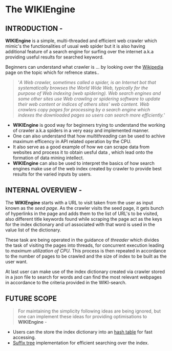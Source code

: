 # The WIKIEngine
## INTRODUCTION -

**WIKIEngine** is a simple, multi-threaded and efficient web crawler which mimic's the functionalities of usual web spider but it is also having additional feature of a search engine for surfing over the internet a.k.a providing useful results for searched keyword.


Beginners can understand what crawler is ... by looking over the [Wikipedia](https://en.wikipedia.org/wiki/Web_crawler) page on the topic which for refrence states..

> '*A Web crawler, sometimes called a spider, is an Internet bot that systematically browses the World Wide Web, typically for the purpose of Web indexing (web spidering).
Web search engines and some other sites use Web crawling or spidering software to update their web content or indices of others sites' web content. Web crawlers copy pages for processing by a search engine which indexes the downloaded pages so users can search more efficiently.*'


- **WIKIEngine** is good way for beginners trying to understand the working of crawler a.k.a spiders in a very easy and implemented manner.
- One can also understand that how *multithreading* can be used to achive maximum efficency in API related operation by the CPU.
- It also serve as a good example of how we can scrape data from websites and process it to obtain uesful data , which lead onto the formation of data mining intellect.
- **WIKIEngine** can also be used to interpret the basics of how search engines make use of the web index created by crawler to provide best results for the varied inputs by users. 

## INTERNAL OVERVIEW -

The **WIKIEngine** starts with a URL to visit taken from the user as input known as the *seed page*. As the crawler visits the seed page, it gets bunch of hyperlinks in the page and adds them to the list of URL's to be visited, also different title keywords found while scraping the page act as the keys for the index dictionary and url associated with that word is used in the value list of the dictionary.

These task are being operated in the guidance of *threader* which divides the task of visiting the pages into threads, for concurrent execution leading to *maximum utilization of CPU*. This process is then repeated in accordance to the number of pages to be crawled and the size of index to be built as the user want. 

At last user can make use of the index dictionary created via crawler stored in a json file to search for words and can find the most relevant webpages in accordance to the criteria provided in the WIKI-search.

## FUTURE SCOPE

> For maintaining the simplicity following ideas are being ignored, but one can implement these ideas for providing optimisations to **WIKIEngine** -
- Users can the store the index dictionary into an [hash table](https://en.wikipedia.org/wiki/Hash_function) for fast accessing.
- [Suffix tree](https://en.wikipedia.org/wiki/Suffix_tree) implementation for efficient searching over the index. 

